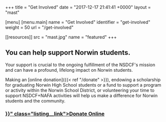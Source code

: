 +++
title = "Get Involved"
date  = "2017-12-17 21:41:41 +0000"
layout  = "mast"

[menu]
  [menu.main]
    name        = "Get Involved"
    identifier  = "get-involved"
    weight      = 50
    url         = "/get-involved"

[[resources]]
  src  = "mast.jpg"
  name = "featured"
+++

## You can help support Norwin students.

Your support is crucial to the ongoing fulfillment of the NSDCF's mission and can have a profound, lifelong impact on Norwin students.

Making an [online donation]({{< ref "/donate" >}}), endowing a scholarship for graduating Norwin High School students or a fund to support a program or activity within the Norwin School District, or volunteering your time to support NSDCF+NAFA activities will help us make a difference for Norwin students and the community.

<article class="listing listing--short">
  <h3 class="listing__title">
    <a href="{{< ref "/donate" >}}" class="listing__link">Donate Online</a>
  </h3>
</article>

